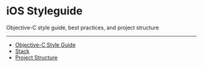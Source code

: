 iOS Styleguide
==============

Objective-C style guide, best practices, and project structure

--------------

- [Objective-C Style Guide](styleguide.md)
- [Stack](stack.md)
- [Project Structure](structure.md)

